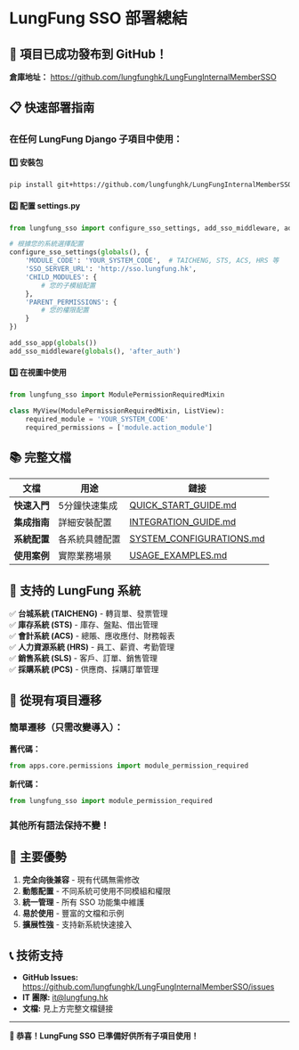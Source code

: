 # LungFung SSO 部署總結

## 🎉 項目已成功發布到 GitHub！

**倉庫地址：** https://github.com/lungfunghk/LungFungInternalMemberSSO

## 📋 快速部署指南

### 在任何 LungFung Django 子項目中使用：

#### 1️⃣ 安裝包
```bash
pip install git+https://github.com/lungfunghk/LungFungInternalMemberSSO.git
```

#### 2️⃣ 配置 settings.py
```python
from lungfung_sso import configure_sso_settings, add_sso_middleware, add_sso_app

# 根據您的系統選擇配置
configure_sso_settings(globals(), {
    'MODULE_CODE': 'YOUR_SYSTEM_CODE',  # TAICHENG, STS, ACS, HRS 等
    'SSO_SERVER_URL': 'http://sso.lungfung.hk',
    'CHILD_MODULES': {
        # 您的子模組配置
    },
    'PARENT_PERMISSIONS': {
        # 您的權限配置
    }
})

add_sso_app(globals())
add_sso_middleware(globals(), 'after_auth')
```

#### 3️⃣ 在視圖中使用
```python
from lungfung_sso import ModulePermissionRequiredMixin

class MyView(ModulePermissionRequiredMixin, ListView):
    required_module = 'YOUR_SYSTEM_CODE'
    required_permissions = ['module.action_module']
```

## 📚 完整文檔

| 文檔 | 用途 | 鏈接 |
|------|------|------|
| **快速入門** | 5分鐘快速集成 | [QUICK_START_GUIDE.md](docs/QUICK_START_GUIDE.md) |
| **集成指南** | 詳細安裝配置 | [INTEGRATION_GUIDE.md](INTEGRATION_GUIDE.md) |
| **系統配置** | 各系統具體配置 | [SYSTEM_CONFIGURATIONS.md](docs/SYSTEM_CONFIGURATIONS.md) |
| **使用案例** | 實際業務場景 | [USAGE_EXAMPLES.md](docs/USAGE_EXAMPLES.md) |

## 🎯 支持的 LungFung 系統

✅ **台城系統 (TAICHENG)** - 轉貨單、發票管理  
✅ **庫存系統 (STS)** - 庫存、盤點、借出管理  
✅ **會計系統 (ACS)** - 總賬、應收應付、財務報表  
✅ **人力資源系統 (HRS)** - 員工、薪資、考勤管理  
✅ **銷售系統 (SLS)** - 客戶、訂單、銷售管理  
✅ **採購系統 (PCS)** - 供應商、採購訂單管理  

## 🔄 從現有項目遷移

### 簡單遷移（只需改變導入）：

**舊代碼：**
```python
from apps.core.permissions import module_permission_required
```

**新代碼：**
```python
from lungfung_sso import module_permission_required
```

### 其他所有語法保持不變！

## 🚀 主要優勢

1. **完全向後兼容** - 現有代碼無需修改
2. **動態配置** - 不同系統可使用不同模組和權限
3. **統一管理** - 所有 SSO 功能集中維護
4. **易於使用** - 豐富的文檔和示例
5. **擴展性強** - 支持新系統快速接入

## 📞 技術支持

- **GitHub Issues:** https://github.com/lungfunghk/LungFungInternalMemberSSO/issues
- **IT 團隊:** it@lungfung.hk
- **文檔:** 見上方完整文檔鏈接

---

**🎊 恭喜！LungFung SSO 已準備好供所有子項目使用！**
